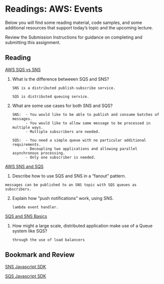 # Readings: AWS: Events

Below you will find some reading material, code samples, and some additional resources that support today’s topic and the upcoming lecture.

Review the Submission Instructions for guidance on completing and submitting this assignment.

## Reading
[AWS SQS vs SNS](https://medium.com/awesome-cloud/aws-difference-between-sqs-and-sns-61a397bf76c5)

1. What is the difference betweeen SQS and SNS?

    ```
    SNS is a distributed publish-subscribe service.

    SQS is distributed queuing service.
    ```
2. What are some use cases for both SNS and SQS?

    ```
    SNS:  - You would like to be able to publish and consume batches of messages.
          - You would like to allow same message to be processed in multiple ways.
          - Multiple subscribers are needed.

    SQS:  - You need a simple queue with no particular additional requirements.
          - Decoupling two applications and allowing parallel asynchronous processing.
          - Only one subscriber is needed.
    ```

[AWS SNS and SQS](https://www.youtube.com/watch?v=mXk0MNjlO7A)

1. Describe how to use SQS and SNS in a “fanout” pattern.

  ```
  messages can be published to an SNS topic with SQS queues as subscribers.
  ```

2. Explain how “push notifications” work, using SNS.

    ```
    lambda event handler.
    ```


[SQS and SNS Basics](https://www.youtube.com/watch?v=UesxWuZMZqI)

1. How might a large scale, distributed application make use of a Queue system like SQS?

    ```
    through the use of load balancers
    ```

## Bookmark and Review

[SNS Javascript SDK](https://docs.aws.amazon.com/AWSJavaScriptSDK/latest/AWS/SNS.html)

[SQS Javascript SDK](https://docs.aws.amazon.com/AWSJavaScriptSDK/latest/AWS/SQS.html)
